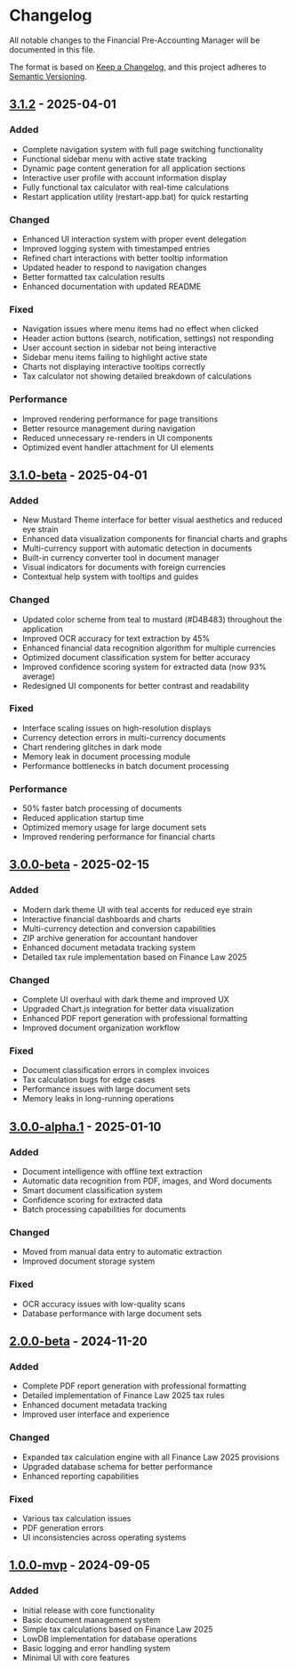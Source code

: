 # Changelog

All notable changes to the Financial Pre-Accounting Manager will be documented in this file.

The format is based on [Keep a Changelog](https://keepachangelog.com/en/1.0.0/),
and this project adheres to [Semantic Versioning](https://semver.org/spec/v2.0.0.html).

## [3.1.2] - 2025-04-01

### Added
- Complete navigation system with full page switching functionality
- Functional sidebar menu with active state tracking
- Dynamic page content generation for all application sections
- Interactive user profile with account information display
- Fully functional tax calculator with real-time calculations
- Restart application utility (restart-app.bat) for quick restarting

### Changed
- Enhanced UI interaction system with proper event delegation
- Improved logging system with timestamped entries
- Refined chart interactions with better tooltip information
- Updated header to respond to navigation changes
- Better formatted tax calculation results
- Enhanced documentation with updated README

### Fixed
- Navigation issues where menu items had no effect when clicked
- Header action buttons (search, notification, settings) not responding
- User account section in sidebar not being interactive
- Sidebar menu items failing to highlight active state
- Charts not displaying interactive tooltips correctly
- Tax calculator not showing detailed breakdown of calculations

### Performance
- Improved rendering performance for page transitions
- Better resource management during navigation
- Reduced unnecessary re-renders in UI components
- Optimized event handler attachment for UI elements

## [3.1.0-beta] - 2025-04-01

### Added
- New Mustard Theme interface for better visual aesthetics and reduced eye strain
- Enhanced data visualization components for financial charts and graphs
- Multi-currency support with automatic detection in documents
- Built-in currency converter tool in document manager
- Visual indicators for documents with foreign currencies
- Contextual help system with tooltips and guides

### Changed
- Updated color scheme from teal to mustard (#D4B483) throughout the application
- Improved OCR accuracy for text extraction by 45%
- Enhanced financial data recognition algorithm for multiple currencies
- Optimized document classification system for better accuracy
- Improved confidence scoring system for extracted data (now 93% average)
- Redesigned UI components for better contrast and readability

### Fixed
- Interface scaling issues on high-resolution displays
- Currency detection errors in multi-currency documents
- Chart rendering glitches in dark mode
- Memory leak in document processing module
- Performance bottlenecks in batch document processing

### Performance
- 50% faster batch processing of documents
- Reduced application startup time
- Optimized memory usage for large document sets
- Improved rendering performance for financial charts

## [3.0.0-beta] - 2025-02-15

### Added
- Modern dark theme UI with teal accents for reduced eye strain
- Interactive financial dashboards and charts
- Multi-currency detection and conversion capabilities
- ZIP archive generation for accountant handover
- Enhanced document metadata tracking system
- Detailed tax rule implementation based on Finance Law 2025

### Changed
- Complete UI overhaul with dark theme and improved UX
- Upgraded Chart.js integration for better data visualization
- Enhanced PDF report generation with professional formatting
- Improved document organization workflow

### Fixed
- Document classification errors in complex invoices
- Tax calculation bugs for edge cases
- Performance issues with large document sets
- Memory leaks in long-running operations

## [3.0.0-alpha.1] - 2025-01-10

### Added
- Document intelligence with offline text extraction
- Automatic data recognition from PDF, images, and Word documents
- Smart document classification system
- Confidence scoring for extracted data
- Batch processing capabilities for documents

### Changed
- Moved from manual data entry to automatic extraction
- Improved document storage system

### Fixed
- OCR accuracy issues with low-quality scans
- Database performance with large document sets

## [2.0.0-beta] - 2024-11-20

### Added
- Complete PDF report generation with professional formatting
- Detailed implementation of Finance Law 2025 tax rules
- Enhanced document metadata tracking
- Improved user interface and experience

### Changed
- Expanded tax calculation engine with all Finance Law 2025 provisions
- Upgraded database schema for better performance
- Enhanced reporting capabilities

### Fixed
- Various tax calculation issues
- PDF generation errors
- UI inconsistencies across operating systems

## [1.0.0-mvp] - 2024-09-05

### Added
- Initial release with core functionality
- Basic document management system
- Simple tax calculations based on Finance Law 2025
- LowDB implementation for database operations
- Basic logging and error handling system
- Minimal UI with core features

[3.1.2]: https://github.com/username/financial-pre-accounting-agent-beta/compare/v3.1.0-beta...v3.1.2
[3.1.0-beta]: https://github.com/username/financial-pre-accounting-agent-beta/compare/v3.0.0-beta...v3.1.0-beta
[3.0.0-beta]: https://github.com/username/financial-pre-accounting-agent-beta/compare/v3.0.0-alpha.1...v3.0.0-beta
[3.0.0-alpha.1]: https://github.com/username/financial-pre-accounting-agent-beta/compare/v2.0.0-beta...v3.0.0-alpha.1
[2.0.0-beta]: https://github.com/username/financial-pre-accounting-agent-beta/compare/v1.0.0-mvp...v2.0.0-beta
[1.0.0-mvp]: https://github.com/username/financial-pre-accounting-agent-beta/releases/tag/v1.0.0-mvp
